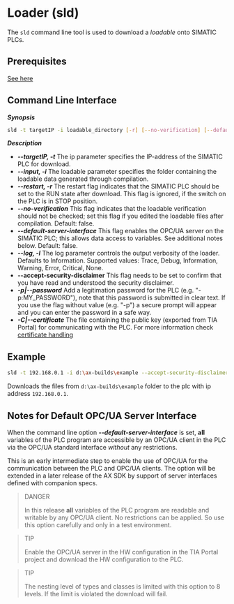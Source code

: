 # Loader (sld)

The `sld` command line tool is used to download a _loadable_ onto SIMATIC PLCs.

## Prerequisites

[See here](/docs/get-started/prerequisites)

## Command Line Interface

**_Synopsis_**

```sh
sld -t targetIP -i loadable_directory [-r] [--no-verification] [--default-server-interface] [-l log_level] --accept-security-disclaimer
```

**_Description_**

- **_--targetIP, -t_** The ip parameter specifies the IP-address of the SIMATIC PLC for download.
- **_--input, -i_** The loadable parameter specifies the folder containing the loadable data generated through compilation.
- **_--restart, -r_** The restart flag indicates that the SIMATIC PLC should be set to the RUN state after download. This flag is ignored, if the switch on the PLC is in STOP position.
- **_--no-verification_** This flag indicates that the loadable verification should not be checked; set this flag if you edited the loadable files after compilation. Default: false.
- **_--default-server-interface_** This flag enables the OPC/UA server on the SIMATIC PLC; this allows data access to variables. See additional notes below. Default: false.
- **_--log, -l_** The log parameter controls the output verbosity of the loader. Defaults to Information. Supported values: Trace, Debug, Information, Warning, Error, Critical, None.
- **--accept-security-disclaimer** This flag needs to be set to confirm that you have read and understood the security disclaimer.
- **_-p|--password_** Add a legitimation password for the PLC (e.g. \"-p:MY_PASSWORD\"), note that this password is submitted in clear text. If you use the flag without value (e.g. \"-p\") a secure prompt will appear and you can enter the password in a safe way.
- **_-C|--certificate_** The file containing the public key (exported from TIA Portal) for communicating with the PLC. For more information check [certificate handling](/docs/hardware/engineering/certificate)

## Example

```sh
sld -t 192.168.0.1 -i d:\ax-builds\example --accept-security-disclaimer
```

Downloads the files from `d:\ax-builds\example` folder to the plc with ip address `192.168.0.1`.

## Notes for Default OPC/UA Server Interface

When the command line option **_--default-server-interface_** is set, **all** variables of the PLC program are accessible
by an OPC/UA client in the PLC via the OPC/UA standard interface _without_ any restrictions.

This is an early intermediate step to enable the use of OPC/UA for the communication between the PLC and OPC/UA clients.
The option will be extended in a later release of the AX SDK by support of server interfaces defined with companion specs.

> DANGER
>
> In this release **all** variables of the PLC program are readable and writable by any OPC/UA client.
> No restrictions can be applied. So use this option carefully and only in a test environment.

> TIP
>
> Enable the OPC/UA server in the HW configuration in the TIA Portal project and download the HW configuration to the PLC.

> TIP
>
> The nesting level of types and classes is limited with this option to 8 levels. If the limit is violated the download will fail.
